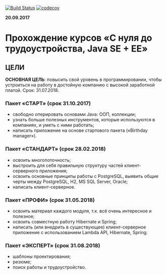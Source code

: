 [![Build Status](https://travis-ci.org/LuxCore/dkitrish.svg?branch=master)](https://travis-ci.org/LuxCore/dkitrish)
[![codecov](https://codecov.io/gh/LuxCore/dkitrish/branch/master/graph/badge.svg)](https://codecov.io/gh/LuxCore/dkitrish)

**__20.09.2017__**
# Прохождение курсов «С нуля до трудоустройства, Java SE + EE»
## ЦЕЛИ
**ОСНОВНАЯ ЦЕЛЬ**:  повысить свой уровень в программировании, чтобы устроиться на работу в достойную компанию с высокой заработной платой. Срок: 31.07.2018.
### Пакет «СТАРТ» (срок 31.10.2017)
* свободно оперировать основами Java: ООП, коллекции;
* узнать больше полезных инструментов, которые используются в компаниях, и уметь с ними работать;
* написать приложение на основе стартового пакета («Birthday manager»).
### Пакет «СТАНДАРТ» (срок 28.02.2018)
* освоить многопоточность;
* выстроить для себя правильную структуру частей клиент-серверного приложения;
* освоить основные принципы работы с PostgreSQL, выявить общие черты между PostgreSQL, H2, MS SQL Server, Oracle;
* написать клиент-серверное.
### Пакет «ПРОФИ» (срок 31.05.2018)
* освоить материал каждого модуля, т.к. всё очень интересное и полезное;
* освоить совместную работу Hibernate и Spring;
* написать (или внедрить в существующее) клиент-серверное приложение с использованием Lambda API, Hibernate, Spring.
### Пакет «ЭКСПЕРТ» (срок 31.08.2018)
* шаблоны проектирования;
* резюме;
* поиск работы и трудоустройство.
